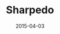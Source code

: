 ---
layout: post
title: "Sharpedo"
date: 2015-04-03
categories: [Pêche]
image: http://www.pokepedia.fr/images/f/f9/Sharpedo-RS.png
caught: Sharpedo
location: Route 119
level: 40
version: OR
---